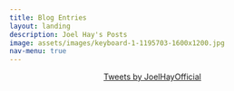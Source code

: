```yaml
---
title: Blog Entries
layout: landing
description: Joel Hay's Posts
image: assets/images/keyboard-1-1195703-1600x1200.jpg
nav-menu: true
---
```


<div id="main">
	<section id="one">
	<div class="inner">
		<header class="major" id="twitter-center">
			<a class="twitter-timeline tw-align-center" data-chrome="transparent" data-width="1100" data-theme="dark" href="https://twitter.com/JoelHayOfficial?ref_src=twsrc%5Etfw">Tweets by JoelHayOfficial</a> <script async src="https://platform.twitter.com/widgets.js" charset="utf-8"></script>
		</header>
		<p>
		</p>
	</div>
</section>
</div>	